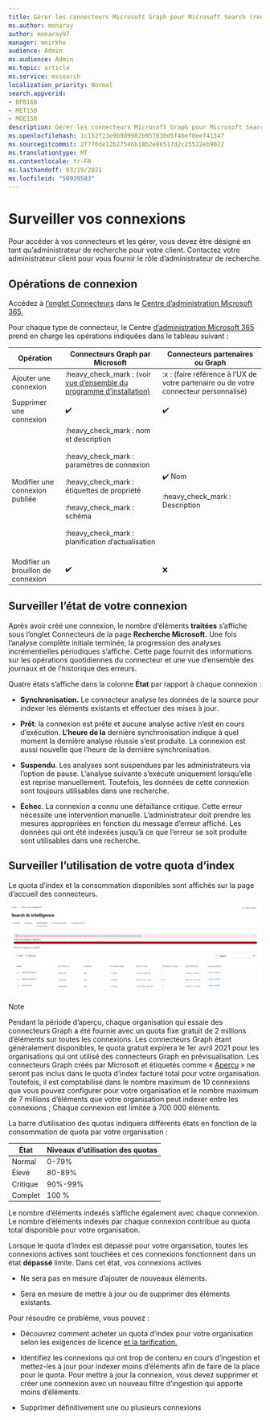 ```yaml
---
title: Gérer les connecteurs Microsoft Graph pour Microsoft Search (recherche Microsoft)
ms.author: monaray
author: monaray97
manager: mnirkhe
audience: Admin
ms.audience: Admin
ms.topic: article
ms.service: mssearch
localization_priority: Normal
search.appverid:
- BFB160
- MET150
- MOE150
description: Gérer les connecteurs Microsoft Graph pour Microsoft Search (recherche Microsoft).
ms.openlocfilehash: 1c152f23e9b9d9982b957830d5f4bef0eef41347
ms.sourcegitcommit: 2f770de12b27546b18b2e86517d2c25522eb9022
ms.translationtype: MT
ms.contentlocale: fr-FR
ms.lasthandoff: 03/19/2021
ms.locfileid: "50929583"
---
```

<!-- markdownlint-disable no-inline-html -->

# <a name="monitor-your-connections"></a>Surveiller vos connexions

Pour accéder à vos connecteurs et les gérer, vous devez être désigné en tant qu’administrateur de recherche pour votre client. Contactez votre administrateur client pour vous fournir le rôle d’administrateur de recherche.

## <a name="connection-operations"></a>Opérations de connexion

Accédez à [l’onglet Connecteurs](https://admin.microsoft.com/Adminportal/Home#/MicrosoftSearch/Connectors) dans le [Centre d’administration Microsoft 365.](https://admin.microsoft.com)

Pour chaque type de connecteur, le Centre [d’administration Microsoft 365](https://admin.microsoft.com) prend en charge les opérations indiquées dans le tableau suivant :

Opération | Connecteurs Graph par Microsoft | Connecteurs partenaires ou Graph
--- | --- | ---
Ajouter une connexion | :heavy_check_mark : (voir [vue d’ensemble du programme d’installation)](configure-connector.md) | :x : (faire référence à l’UX de votre partenaire ou de votre connecteur personnalisé)
Supprimer une connexion | :heavy_check_mark: | :heavy_check_mark:
Modifier une connexion publiée | :heavy_check_mark : nom et description<br></br> :heavy_check_mark : paramètres de connexion<br></br> :heavy_check_mark : étiquettes de propriété<br></br> :heavy_check_mark : schéma<br></br> :heavy_check_mark : planification d’actualisation<br></br> | :heavy_check_mark: Nom<br></br> :heavy_check_mark : Description
Modifier un brouillon de connexion | :heavy_check_mark: | :x:

## <a name="monitor-your-connection-state"></a>Surveiller l’état de votre connexion

Après avoir créé une connexion, le nombre d’éléments **traitées** s’affiche sous l’onglet Connecteurs de la page **Recherche Microsoft.** Une fois l’analyse complète initiale terminée, la progression des analyses incrémentielles périodiques s’affiche. Cette page fournit des informations sur les opérations quotidiennes du connecteur et une vue d’ensemble des journaux et de l’historique des erreurs.

Quatre états s’affiche dans la colonne **État** par rapport à chaque connexion :

* **Synchronisation.** Le connecteur analyse les données de la source pour indexer les éléments existants et effectuer des mises à jour.

* **Prêt**: la connexion est prête et aucune analyse active n’est en cours d’exécution. **L’heure de la** dernière synchronisation indique à quel moment la dernière analyse réussie s’est produite. La connexion est aussi nouvelle que l’heure de la dernière synchronisation.

* **Suspendu**. Les analyses sont suspendues par les administrateurs via l’option de pause. L’analyse suivante s’exécute uniquement lorsqu’elle est reprise manuellement. Toutefois, les données de cette connexion sont toujours utilisables dans une recherche.

* **Échec**. La connexion a connu une défaillance critique. Cette erreur nécessite une intervention manuelle. L’administrateur doit prendre les mesures appropriées en fonction du message d’erreur affiché. Les données qui ont été indexées jusqu’à ce que l’erreur se soit produite sont utilisables dans une recherche.

## <a name="monitor-your-index-quota-utilization"></a>Surveiller l’utilisation de votre quota d’index

Le quota d’index et la consommation disponibles sont affichés sur la page d’accueil des connecteurs.

![Barre d’utilisation du quota d’index](media/quota_utilization.png)
 
>[!NOTE]
>Pendant la période d’aperçu, chaque organisation qui essaie des connecteurs Graph a été fournie avec un quota fixe gratuit de 2 millions d’éléments sur toutes les connexions. Les connecteurs Graph étant généralement disponibles, le quota gratuit expirera le 1er avril 2021 pour les organisations qui ont utilisé des connecteurs Graph en prévisualisation.
>Les connecteurs Graph créés par Microsoft et étiquetés comme « [Aperçu](connectors-preview.md) » ne seront pas inclus dans le quota d’index facturé total pour votre organisation. Toutefois, il est comptabilisé dans le nombre maximum de 10 connexions que vous pouvez configurer pour votre organisation et le nombre maximum de 7 millions d’éléments que votre organisation peut indexer entre les connexions ; Chaque connexion est limitée à 700 000 éléments. 

La barre d’utilisation des quotas indiquera différents états en fonction de la consommation de quota par votre organisation :

État | Niveaux d’utilisation des quotas
--- | --- 
Normal | 0-79%
Élevé | 80-89%
Critique | 90%-99%
Complet | 100 %

<!-- 
![Quota utilization levels](media/connectors-quota-utilization-levels.png)
-->

Le nombre d’éléments indexés s’affiche également avec chaque connexion. Le nombre d’éléments indexés par chaque connexion contribue au quota total disponible pour votre organisation.

Lorsque le quota d’index est dépassé pour votre organisation, toutes les connexions actives sont touchées et ces connexions fonctionnent dans un état **dépassé** limite. Dans cet état, vos connexions actives  

* Ne sera pas en mesure d’ajouter de nouveaux éléments.

* Sera en mesure de mettre à jour ou de supprimer des éléments existants.

Pour résoudre ce problème, vous pouvez :

* Découvrez comment acheter un quota d’index pour votre organisation selon les exigences de licence [et la tarification.](licensing.md)

* Identifiez les connexions qui ont trop de contenu en cours d’ingestion et mettez-les à jour pour indexer moins d’éléments afin de faire de la place pour le quota. Pour mettre à jour la connexion, vous devez supprimer et créer une connexion avec un nouveau filtre d’ingestion qui apporte moins d’éléments.

* Supprimer définitivement une ou plusieurs connexions
